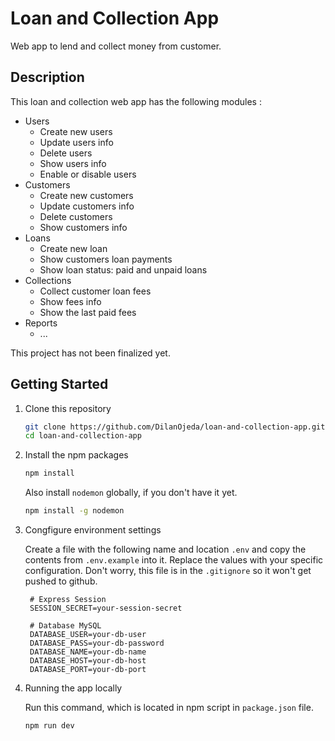 # Loan and Collection App

Web app to lend and collect money from customer.

## Description

This loan and collection web app has the following modules :

* Users
    * Create new users
    * Update users info
    * Delete users
    * Show users info
    * Enable or disable users
* Customers
    * Create new customers
    * Update customers info
    * Delete customers
    * Show customers info
* Loans
    * Create new loan
    * Show customers loan payments 
    * Show loan status: paid and unpaid loans
* Collections
    * Collect customer loan fees
    * Show fees info
    * Show the last paid fees
* Reports
    * ...

This project has not been finalized yet.

## Getting Started

1. Clone this repository

   ```bash
   git clone https://github.com/DilanOjeda/loan-and-collection-app.git
   cd loan-and-collection-app
   ```

2. Install the npm packages

   ```bash
   npm install
   ```

   Also install `nodemon` globally, if you don't have it yet.

   ```bash
   npm install -g nodemon
   ```

3. Congfigure environment settings

   Create a file with the following name and location `.env` and copy the contents from `.env.example` into it. Replace the values with your specific configuration. Don't worry, this file is in the `.gitignore` so it won't get pushed to github.

   ```
    # Express Session
    SESSION_SECRET=your-session-secret

    # Database MySQL
    DATABASE_USER=your-db-user
    DATABASE_PASS=your-db-password
    DATABASE_NAME=your-db-name
    DATABASE_HOST=your-db-host
    DATABASE_PORT=your-db-port
   ```

4. Running the app locally

   Run this command, which is located in npm script in `package.json` file.

   ```bash
   npm run dev